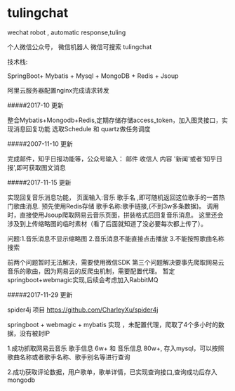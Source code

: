 # tulingchat
wechat robot , automatic response,tuling

个人微信公众号， 微信机器人 微信可搜索  tulingchat

技术栈:

SpringBoot+ Mybatis + Mysql + MongoDB + Redis + Jsoup

阿里云服务器配置nginx完成请求转发

#####2017-10 更新

整合Mybatis+Mongodb+Redis,定期存储存储access_token，加入图灵接口，实现消息回复功能
选取Schedule 和 quartz做任务调度

#####2007-11-10 更新

完成邮件，知乎日报功能等，公众号输入： 邮件 收信人 内容
'新闻'或者'知乎日报',即可获取图文消息

#####2017-11-15 更新

实现回复音乐消息功能，
页面输入:音乐 歌手名 ,即可随机返回这位歌手的一首热门歌曲消息.
预先使用Redis存储 歌手名称:歌手链接,(不到3w多条数据)。
调用时，直接使用Jsoup爬取网易云音乐页面，拼装格式后回复音乐消息。
这里还会涉及到上传缩略图的临时素材（看了后面就知道了没必要每次都上传了）。


问题:1.音乐消息不显示缩略图
     2.音乐消息不能直接点击播放
     3.不能按照歌曲名称搜索


前两个问题暂时无法解决，需要使用微信SDK
第三个问题解决要事先爬取网易云音乐的歌曲，因为网易云的反爬虫机制，需要配置代理。
暂定springboot+webmagic实现,后续会考虑加入RabbitMQ

#####2017-11-29 更新

spider4j 项目      https://github.com/CharleyXu/spider4j

springboot + webmagic + mybatis 实现 ，未配置代理，爬取了4个多小时的数据，没有被封IP

1.成功抓取网易云音乐 歌手信息 6w+ 和 音乐信息 80w+,
  存入mysql，可以按照歌曲名称或者歌手名称、歌手别名等进行查询
    
2.成功获取评论数据，用户歌单，歌单详情，已实现查询接口,查询成功后存入mongodb
